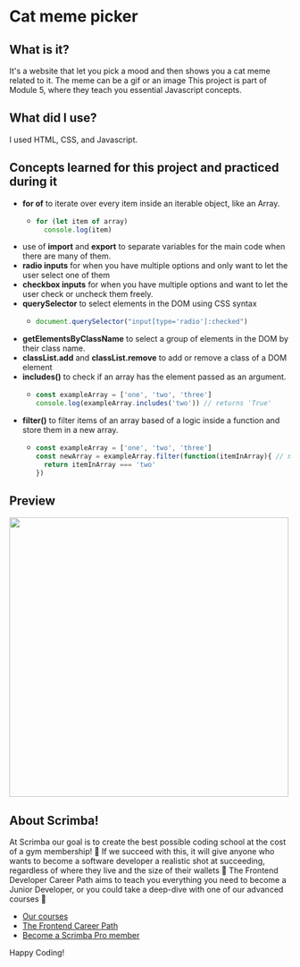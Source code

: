 # Cat meme picker
## What is it? 
It's a website that let you pick a mood and then shows you a cat meme related to it. The meme can be a gif or an image
This project is part of Module 5, where they teach you essential Javascript concepts. 
## What did I use?
I used HTML, CSS, and Javascript.
## Concepts learned for this project and practiced during it
  - **for of** to iterate over every item inside an iterable object, like an Array.
    - ```Javascript
      for (let item of array)
        console.log(item)
      ```
  - use of **import** and **export** to separate variables for the main code when there are many of them.
  - **radio inputs** for when you have multiple options and only want to let the user select one of them
  - **checkbox inputs** for when you have multiple options and want to let the user check or uncheck them freely.
  - **querySelector** to select elements in the DOM using CSS syntax
    - ```Javascript
      document.querySelector("input[type='radio']:checked")
      ```
  - **getElementsByClassName** to select a group of elements in the DOM by their class name.
  - **classList.add** and **classList.remove** to add or remove a class of a DOM element
  - **includes()** to check if an array has the element passed as an argument.
    - ```Javascript
      const exampleArray = ['one', 'two', 'three']
      console.log(exampleArray.includes('two')) // returns 'True'
      ``` 
  - **filter()** to filter items of an array based of a logic inside a function and store them in a new array.
    - ```Javascript
      const exampleArray = ['one', 'two', 'three']
      const newArray = exampleArray.filter(function(itemInArray){ // newArray = ['two']
        return itemInArray === 'two'
      })
      ``` 
## Preview 
<img style="text-align:center" src="https://github.com/AlexMakowiecki/cat-meme-picker/assets/122258496/5ff41205-b8e3-43d5-ba59-ebe4b726ee78" width="500px"/> 


## About Scrimba!


At Scrimba our goal is to create the best possible coding school at the cost of a gym membership! 💜
If we succeed with this, it will give anyone who wants to become a software developer a realistic shot at succeeding, regardless of where they live and the size of their wallets 🎉
The Frontend Developer Career Path aims to teach you everything you need to become a Junior Developer, or you could take a deep-dive with one of our advanced courses 🚀

- [Our courses](https://scrimba.com/allcourses)
- [The Frontend Career Path](https://scrimba.com/learn/frontend)
- [Become a Scrimba Pro member](https://scrimba.com/pricing)

Happy Coding!
